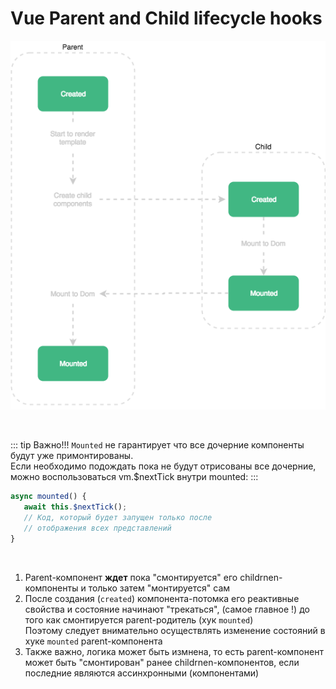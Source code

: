 # Vue Parent and Child lifecycle hooks #

![Схема](../../public/parent-child-hooks.png)

<br>

::: tip Важно!!!
`Mounted` не гарантирует что все дочерние компоненты будут уже примонтированы.\
Если необходимо подождать пока не будут отрисованы все дочерние, можно воспользоваться vm.$nextTick внутри mounted:
:::
```ts
async mounted() {
   await this.$nextTick();
   // Код, который будет запущен только после
   // отображения всех представлений
}
```
<br>

1. Parent-компонент **ждет** пока "смонтируется" его childrnen-компоненты и только затем "монтируется" сам
2. После создания  (`created`) компонента-потомка его реактивные свойства и состояние начинают "трекаться", 
   (самое главное !) до того как смонтируется parent-родитель (хук `mounted`)\
   Поэтому следует внимательно осуществлять изменение состояний в хуке `mounted` parent-компонента
3. Также важно, логика может быть измнена, то есть parent-компонент может быть "смонтирован" ранее childrnen-компонентов, если последние являются ассинхронными (компонентами)   